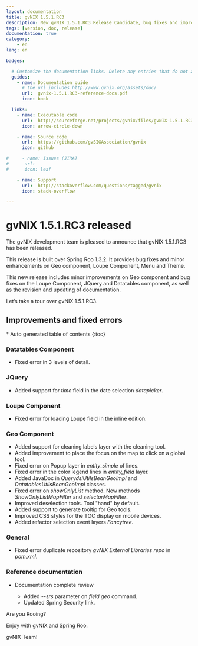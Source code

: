 ```yaml
---
layout: documentation
title: gvNIX 1.5.1.RC3
description: New gvNIX 1.5.1.RC3 Release Candidate, bug fixes and improvements
tags: [version, doc, release]
documentation: true
category:
    - en
lang: en

badges:

  # Customize the documentation links. Delete any entries that do not apply.
  guides:
    - name: Documentation guide
      # the url includes http://www.gvnix.org/assets/doc/
      url:  gvnix-1.5.1.RC3-reference-docs.pdf
      icon: book

  links:
    - name: Executable code
      url:  http://sourceforge.net/projects/gvnix/files/gvNIX-1.5.1.RC3.zip/download
      icon: arrow-circle-down

    - name: Source code
      url:  https://github.com/gvSIGAssociation/gvnix
      icon: github

#     - name: Issues (JIRA)
#      url:
#      icon: leaf

    - name: Support
      url:  http://stackoverflow.com/questions/tagged/gvnix
      icon: stack-overflow

---
```


# gvNIX 1.5.1.RC3 released

The gvNIX development team is pleased to announce that gvNIX 1.5.1.RC3 has
been released.

This release is built over Spring Roo 1.3.2. It provides bug fixes and  minor enhancements
on Geo component, Loupe Component, Menu and Theme.

This new release includes minor improvements on Geo component
and bug fixes on the Loupe Component, JQuery and Datatables component,
as well as the revision and updating of documentation.

Let’s take a tour over gvNIX 1.5.1.RC3.


## Improvements and fixed errors

<section id="table-of-contents" class="toc">
<div id="drawer" markdown="1">
*  Auto generated table of contents
{:toc}
</div>
</section><!-- /#table-of-contents -->


### Datatables Component

* Fixed error in 3 levels of detail.

### JQuery

* Added support for _time_ field in the date selection _datapicker_.

### Loupe Component

* Fixed error for loading Loupe field in the inline edition.


### Geo Component

* Added support for cleaning labels layer with the cleaning tool.
* Added improvement to place the focus on the map to click on a global tool.
* Fixed error on Popup layer in _entity_simple_ of lines.
* Fixed error in the color legend lines in _entity_field_ layer.
* Added JavaDoc in _QuerydslUtilsBeanGeoImpl_ and _DatatablesUtilsBeanGeoImpl_ classes.
* Fixed error on _showOnlyList_ method. New methods _ShowOnlyListMapFilter_ and _selectorMapFilter_.
* Improved deselection tools. Tool "hand" by default.
* Added support to generate tooltip for Geo tools.
* Improved CSS styles for the TOC display on mobile devices.
* Added refactor selection event layers _Fancytree_.

### General

* Fixed error duplicate repository _gvNIX External Libraries repo_ in _pom.xml_.

### Reference documentation

* Documentation complete review

  * Added _--srs_ parameter on _field geo_ command.
  * Updated Spring Security link.


Are you Rooing?

Enjoy with gvNIX and Spring Roo.

gvNIX Team!


